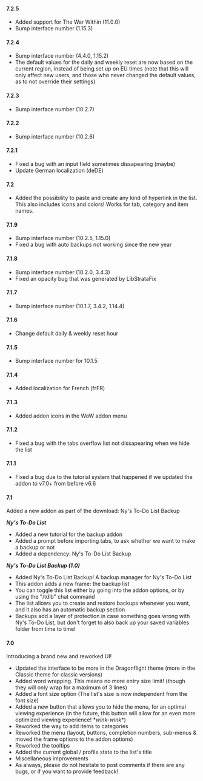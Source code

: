 #### **7.2.5**

- Added support for The War Within (11.0.0)
- Bump interface number (1.15.3)

#### **7.2.4**

- Bump interface number (4.4.0, 1.15.2)
- The default values for the daily and weekly reset are now based on the current region, instead of being set up on EU times (note that this will only affect new users, and those who never changed the default values, as to not override their settings)

#### **7.2.3**

- Bump interface number (10.2.7)

#### **7.2.2**

- Bump interface number (10.2.6)

#### **7.2.1**

- Fixed a bug with an input field sometimes dissapearing (maybe)
- Update German localization (deDE)

#### **7.2**

- Added the possibility to paste and create any kind of hyperlink in the list. This also includes icons and colors! Works for tab, category and item names.

#### **7.1.9**

- Bump interface number (10.2.5, 1.15.0)
- Fixed a bug with auto backups not working since the new year

#### **7.1.8**

- Bump interface number (10.2.0, 3.4.3)
- Fixed an opacity bug that was generated by LibStrataFix

#### **7.1.7**

- Bump interface number (10.1.7, 3.4.2, 1.14.4)

#### **7.1.6**

- Change default daily & weekly reset hour

#### **7.1.5**

- Bump interface number for 10.1.5

#### **7.1.4**

- Added localization for French (frFR)

#### **7.1.3**

- Added addon icons in the WoW addon menu

#### **7.1.2**

- Fixed a bug with the tabs overflow list not dissapearing when we hide the list

#### **7.1.1**

- Fixed a bug due to the tutorial system that happened if we updated the addon to v7.0+ from before v6.6

#### **7.1**

Added a new addon as part of the download: Ny's To-Do List Backup

***Ny's To-Do List***

- Added a new tutorial for the backup addon
- Added a prompt before importing tabs, to ask whether we want to make a backup or not
- Added a dependency: Ny's To-Do List Backup

***Ny's To-Do List Backup (1.0)***

- Added Ny's To-Do List Backup! A backup manager for Ny's To-Do List
- This addon adds a new frame: the backup list
- You can toggle this list either by going into the addon options, or by using the "/tdlb" chat command
- The list allows you to create and restore backups whenever you want, and it also has an automatic backup section
- Backups add a layer of protection in case something goes wrong with Ny's To-Do List, but don't forget to also back up your saved variables folder from time to time!

#### **7.0**

Introducing a brand new and reworked UI!

- Updated the interface to be more in the Dragonflight theme (more in the Classic theme for classic versions)
- Added word wrapping. This means no more entry size limit! (though they will only wrap for a maximum of 3 lines)
- Added a font size option (The list's size is now independent from the font size)
- Added a new button that allows you to hide the menu, for an optimal viewing experience (in the future, this button will allow for an even more optimized viewing experience! \**wink-wink*\*)
- Reworked the way to add items to categories
- Reworked the menu (layout, buttons, completion numbers, sub-menus & moved the frame options to the addon options)
- Reworked the tooltips
- Added the current global / profile state to the list's title
- Miscellaneous improvements
- As always, please do not hesitate to post comments if there are any bugs, or if you want to provide feedback!
